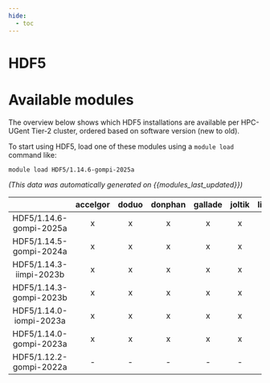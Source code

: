 ```yaml
---
hide:
  - toc
---
```


HDF5
====

# Available modules


The overview below shows which HDF5 installations are available per HPC-UGent Tier-2 cluster, ordered based on software version (new to old).

To start using HDF5, load one of these modules using a `module load` command like:

```shell
module load HDF5/1.14.6-gompi-2025a
```

*(This data was automatically generated on {{modules_last_updated}})*

| |accelgor|doduo|donphan|gallade|joltik|litleo|shinx|
| :---: | :---: | :---: | :---: | :---: | :---: | :---: | :---: |
|HDF5/1.14.6-gompi-2025a|x|x|x|x|x|x|x|
|HDF5/1.14.5-gompi-2024a|x|x|x|x|x|x|x|
|HDF5/1.14.3-iimpi-2023b|x|x|x|x|x|x|x|
|HDF5/1.14.3-gompi-2023b|x|x|x|x|x|x|x|
|HDF5/1.14.0-iompi-2023a|x|x|x|x|x|x|x|
|HDF5/1.14.0-gompi-2023a|x|x|x|x|x|x|x|
|HDF5/1.12.2-gompi-2022a|-|-|-|-|-|x|x|
